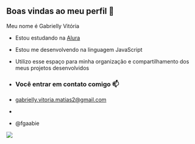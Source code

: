 ## Boas vindas ao meu perfil 💙

Meu nome é Gabrielly Vitória

- Estou estudando na [Alura](https://www.alura.com.br)
- Estou me desenvolvendo na linguagem JavaScript
- Utilizo esse espaço para minha organização e compartilhamento dos meus projetos desenvolvidos

- ### Você entrar em contato comigo 📫

- gabrielly.vitoria.matias2@gmail.com
- 
- @fgaabie

![](https://media1.tenor.com/m/opEBWw0uddoAAAAC/umm.gif)
